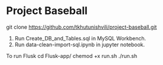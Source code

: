 
# Project Baseball
git clone https://github.com/tkhutunishvili/project-baseball.git

1) Run Create_DB_and_Tables.sql in MySQL Workbench.
2) Run data-clean-import-sql.ipynb in jupyter notebook.

To run Flusk
cd Flusk-app/
chemod +x run.sh
./run.sh


